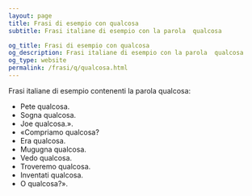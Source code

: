 ```yaml
---
layout: page
title: Frasi di esempio con qualcosa 
subtitle: Frasi italiane di esempio con la parola  qualcosa

og_title: Frasi di esempio con qualcosa 
og_description: Frasi italiane di esempio con la parola  qualcosa
og_type: website
permalink: /frasi/q/qualcosa.html
---
```


Frasi italiane di esempio contenenti la parola qualcosa:


- Pete qualcosa.
- Sogna qualcosa.
- Joe qualcosa.».
- «Compriamo qualcosa?
- Era qualcosa.
- Mugugna qualcosa.
- Vedo qualcosa.
- Troveremo qualcosa.
- Inventati qualcosa.
- O qualcosa?».

